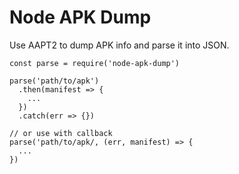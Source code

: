 # Node APK Dump

Use AAPT2 to dump APK info and parse it into JSON.

```
const parse = require('node-apk-dump')

parse('path/to/apk')
  .then(manifest => {
    ...
  })
  .catch(err => {})

// or use with callback
parse('path/to/apk/, (err, manifest) => {
  ...
})
```
